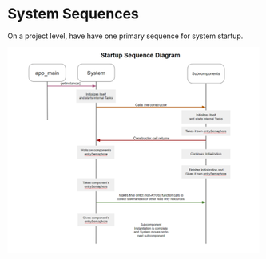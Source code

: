 # System Sequences
On a project level, have have one primary sequence for system startup.

![system_starup_sequence](./docs/images/project_startup_sequence.png)